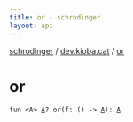 ```yaml
---
title: or - schrodinger
layout: api
---
```


<div class='api-docs-breadcrumbs'><a href="../index.html">schrodinger</a> / <a href="index.html">dev.kioba.cat</a> / <a href="./or.html">or</a></div>

# or

<div class="signature"><code><span class="keyword">fun </span><span class="symbol">&lt;</span><span class="identifier">A</span><span class="symbol">&gt;</span> <a href="or.html#A"><span class="identifier">A</span></a><span class="symbol">?</span><span class="symbol">.</span><span class="identifier">or</span><span class="symbol">(</span><span class="parameterName" id="dev.kioba.cat$or(dev.kioba.cat.or.A, kotlin.Function0((dev.kioba.cat.or.A)))/f">f</span><span class="symbol">:</span>&nbsp;<span class="symbol">(</span><span class="symbol">)</span>&nbsp;<span class="symbol">-&gt;</span>&nbsp;<a href="or.html#A"><span class="identifier">A</span></a><span class="symbol">)</span><span class="symbol">: </span><a href="or.html#A"><span class="identifier">A</span></a></code></div>
